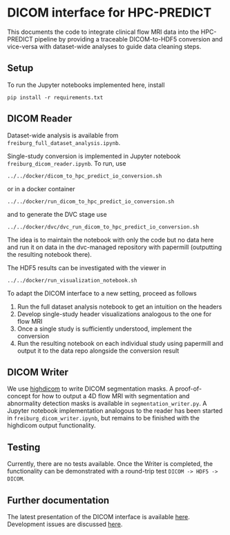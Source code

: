 # DICOM interface for HPC-PREDICT

This documents the code to integrate clinical flow MRI data into the HPC-PREDICT pipeline by providing a traceable DICOM-to-HDF5 conversion and vice-versa with dataset-wide analyses to guide data cleaning steps.  

## Setup

To run the Jupyter notebooks implemented here, install

```
pip install -r requirements.txt
```

## DICOM Reader 

Dataset-wide analysis is available from `freiburg_full_dataset_analysis.ipynb`.

Single-study conversion is implemented in Jupyter notebook `freiburg_dicom_reader.ipynb`. To run, use

```
../../docker/dicom_to_hpc_predict_io_conversion.sh
```

or in a docker container

```
../../docker/run_dicom_to_hpc_predict_io_conversion.sh
```

and to generate the DVC stage use

```
../../docker/dvc/dvc_run_dicom_to_hpc_predict_io_conversion.sh
```

The idea is to maintain the notebook with only the code but no data here and run it on data in the dvc-managed repository with papermill (outputting the resulting notebook there).

The HDF5 results can be investigated with the viewer in 

```
../../docker/run_visualization_notebook.sh
```

To adapt the DICOM interface to a new setting, proceed as follows 

1. Run the full dataset analysis notebook to get an intuition on the headers
2. Develop single-study header visualizations analogous to the one for flow MRI
3. Once a single study is sufficiently understood, implement the conversion
4. Run the resulting notebook on each individual study using papermill and output it to the data repo alongside the conversion result

## DICOM Writer

We use [highdicom](https://github.com/MGHComputationalPathology/highdicom) to write DICOM segmentation masks. A proof-of-concept for how to output a 4D flow MRI with segmentation and abnormality detection masks is available in `segmentation_writer.py`. A Jupyter notebook implementation analogous to the reader has been started in `freiburg_dicom_writer.ipynb`, but remains to be finished with the highdicom output functionality.

## Testing

Currently, there are no tests available. Once the Writer is completed, the functionality can be demonstrated with a round-trip test `DICOM -> HDF5 -> DICOM`.

## Further documentation

The latest presentation of the DICOM interface is available [here](https://github.com/HPC-PREDICT/hpc-predict/blob/master/doc/presentations/HPC-PREDICT%20meeting%2030.04.21%20-%20Slides%20CSCS.pdf). Development issues are discussed [here](https://github.com/HPC-PREDICT/hpc-predict/issues?q=dicom).
